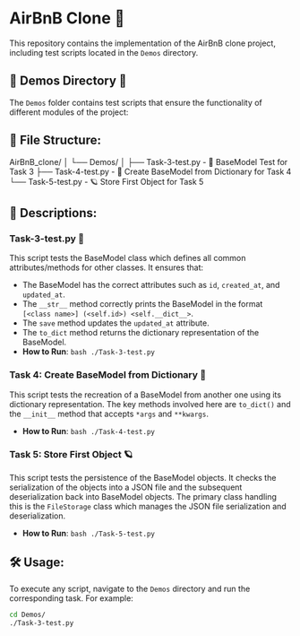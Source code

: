 # AirBnB Clone 🏡

This repository contains the implementation of the AirBnB clone project, including test scripts located in the `Demos` directory.

## 🎉 Demos Directory 🎉

The `Demos` folder contains test scripts that ensure the functionality of different modules of the project:

## 📂 File Structure:

AirBnB_clone/
│
└── Demos/
│
├── Task-3-test.py - 🚀 BaseModel Test for Task 3
├── Task-4-test.py - 🌌 Create BaseModel from Dictionary for Task 4
└── Task-5-test.py - 🪐 Store First Object for Task 5

## 🎯 Descriptions:

### Task-3-test.py 🚀
This script tests the BaseModel class which defines all common attributes/methods for other classes. It ensures that:

- The BaseModel has the correct attributes such as `id`, `created_at`, and `updated_at`.
- The `__str__` method correctly prints the BaseModel in the format `[<class name>] (<self.id>) <self.__dict__>`.
- The `save` method updates the `updated_at` attribute.
- The `to_dict` method returns the dictionary representation of the BaseModel.
- **How to Run**: 
        ```bash
        ./Task-3-test.py
        ```


### Task 4: Create BaseModel from Dictionary 🌌

This script tests the recreation of a BaseModel from another one using its dictionary representation. The key methods involved here are `to_dict()` and the `__init__` method that accepts `*args` and `**kwargs`.
- **How to Run**: 
        ```bash
        ./Task-4-test.py
        ```

### Task 5: Store First Object 🪐

This script tests the persistence of the BaseModel objects. It checks the serialization of the objects into a JSON file and the subsequent deserialization back into BaseModel objects. The primary class handling this is the `FileStorage` class which manages the JSON file serialization and deserialization.
- **How to Run**: 
        ```bash
        ./Task-5-test.py
        ```


## 🛠 Usage:

To execute any script, navigate to the `Demos` directory and run the corresponding task. For example:

```bash
cd Demos/
./Task-3-test.py
